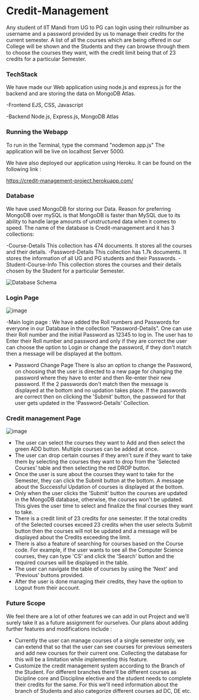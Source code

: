 # Credit-Management

Any student of IIT Mandi from UG to PG can login using their rollnumber as username and a password provided by us to manage their credits for the current semester. A list of all the courses which are
being offered in our College will be shown and the Students and they can browse through them to choose the courses they want, with the credit limit being that of 23 credits for a particular Semester.

### TechStack
We have made our Web application using node.js and express.js for the backend and are storing the data on MongoDB Atlas.

-Frontend
EJS, CSS, Javascript

-Backend
Node.js, Express.js, MongoDB Atlas

### Running the Webapp
To run in the Terminal, type the command "nodemon app.js" 
The application will be live on localhost Server 5000.

We have also deployed our application using Heroku. It can be found on the following link : 

https://credit-management-project.herokuapp.com/

### Database
We have used MongoDB for storing our Data. Reason for preferring MongoDB over mySQL is that MongoDB is faster than MySQL due to its ability to handle large amounts of unstructured data when it comes to speed. The name of the database is Credit-management and it has 3 collections:

-Course-Details
This collection has 474 documents. It stores all the courses and their details. 
-Password-Details
This collection has 1.7k documents. It stores the information of all UG and PG students and their Passwords. 
-Student-Course-Info
This collection stores the courses and their details chosen by the Student for a particular Semester.

![Database Schema](https://user-images.githubusercontent.com/75574159/141312153-db330b1d-3b39-4b16-8fdb-b6d1afd4c282.jpeg)

### Login Page
![image](https://user-images.githubusercontent.com/75574159/141312957-d6446352-58ef-4316-bbe5-cd62aeaaa548.png)

-Main login page :
We have added the Roll numbers and Passwords for everyone in our Database in the collection "Password-Details". One can use their Roll number and the initial Password as 12345 to log in.
The user has to Enter their Roll number and password and only if they are correct the user can choose the option to Login or change the password, if they don't match then a message will be displayed at the bottom.

- Password Change Page
There is also an option to change the Password, on choosing that the user is directed to a new page for changing the password where they have to enter and then Re-enter their new password. If the 2 passwords don't match then the message is displayed at the bottom and no updation takes place. If the passwords are correct then on clicking the 'Submit' button, the password for that user gets updated in the 'Password-Details' Collection.

### Credit management Page
![image](https://user-images.githubusercontent.com/75574159/141313066-a4eed76f-9c25-4ae5-a5af-39bf06c5217c.png)

- The user can select the courses they want to Add and then select the green ADD button. Multiple courses can be added at once.
- The user can drop certain courses if they aren't sure if they want to take them by selecting the courses they want to drop from the 'Selected Courses' table and then selecting the red DROP button.
- Once the user is sure about the courses they want to take for the Semester, they can click the Submit button at the bottom. A message about the Successful Updation of courses is displayed at the bottom. 
- Only when the user clicks the 'Submit' button the courses are updated in the MongoDB database, otherwise, the courses won't be updated. This gives the user time to select and finalize the final courses they want to take.
- There is a credit limit of 23 credits for one semester. If the total credits of the Selected courses exceed 23 credits when the user selects Submit button then the courses will not be updated and a message will be displayed about the Credits exceeding the limit.
- There is also a feature of searching for courses based on the Course code. For example, if the user wants to see all the Computer Science courses, they can type 'CS' and click the 'Search' button and the required courses will be displayed in the table.
- The user can navigate the table of courses by using the 'Next' and 'Previous' buttons provided.
- After the user is done managing their credits, they have the option to Logout from their account.

### Future Scope
We feel there are a lot of other features we can add in out Project and we'll surely take it as a future assignment for ourselves. Our plans about adding further features and modifications include :
- Currently the user can manage courses of a single semester only, we can extend that so that the user can see courses for previous semesters and add new courses for their current one. Collecting the database for this will be a limitation while implementing this feature.
- Customize the credit management system according to the Branch of the Student. For different branches there'll be different courses as Dicipline core and Discipline elective and the student needs to complete their credits for the same. For this we'll need information about the branch of Students and also categorize different courses ad DC, DE etc.
